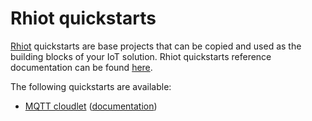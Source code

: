 # Rhiot quickstarts

[Rhiot](http://rhiot.io) quickstarts are base projects that can be copied and used as the building
blocks of your IoT solution. Rhiot quickstarts reference documentation
can be found [here](https://github.com/rhiot/rhiot/blob/master/docs/readme.md#quickstarts).

The following quickstarts are available:

* [MQTT cloudlet](https://github.com/rhiot/quickstarts/tree/master/cloudlets/mqtt) ([documentation](https://github.com/rhiot/rhiot/blob/master/docs/readme.md#mqtt-cloudlet-quickstart))